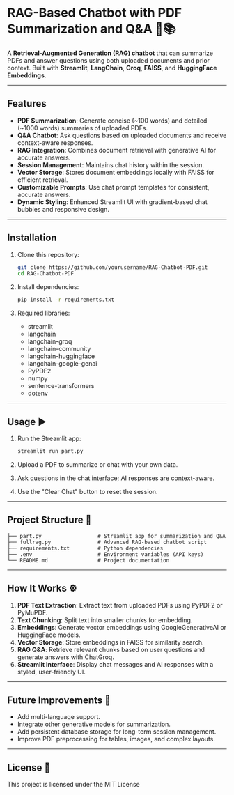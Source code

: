 # RAG-Based Chatbot with PDF Summarization and Q&A 🤖📚

A **Retrieval-Augmented Generation (RAG) chatbot** that can summarize PDFs and answer questions using both uploaded documents and prior context. Built with **Streamlit**, **LangChain**, **Groq**, **FAISS**, and **HuggingFace Embeddings**.

---

## Features

- **PDF Summarization**: Generate concise (~100 words) and detailed (~1000 words) summaries of uploaded PDFs.
- **Q&A Chatbot**: Ask questions based on uploaded documents and receive context-aware responses.
- **RAG Integration**: Combines document retrieval with generative AI for accurate answers.
- **Session Management**: Maintains chat history within the session.
- **Vector Storage**: Stores document embeddings locally with FAISS for efficient retrieval.
- **Customizable Prompts**: Use chat prompt templates for consistent, accurate answers.
- **Dynamic Styling**: Enhanced Streamlit UI with gradient-based chat bubbles and responsive design.

---

## Installation

1. Clone this repository:
   ```bash
   git clone https://github.com/yourusername/RAG-Chatbot-PDF.git
   cd RAG-Chatbot-PDF
   ```

2. Install dependencies:
   ```bash
   pip install -r requirements.txt
   ```

3. Required libraries:
   - streamlit
   - langchain
   - langchain-groq
   - langchain-community
   - langchain-huggingface
   - langchain-google-genai
   - PyPDF2
   - numpy
   - sentence-transformers
   - dotenv

---

## Usage ▶️

1. Run the Streamlit app:
   ```bash
   streamlit run part.py
   ```

2. Upload a PDF to summarize or chat with your own data.
3. Ask questions in the chat interface; AI responses are context-aware.
4. Use the "Clear Chat" button to reset the session.

---

## Project Structure 📂

```
├── part.py                  # Streamlit app for summarization and Q&A
├── fullrag.py               # Advanced RAG-based chatbot script
├── requirements.txt         # Python dependencies
├── .env                     # Environment variables (API keys)
└── README.md                # Project documentation
```

---

## How It Works ⚙️

1. **PDF Text Extraction**: Extract text from uploaded PDFs using PyPDF2 or PyMuPDF.
2. **Text Chunking**: Split text into smaller chunks for embedding.
3. **Embeddings**: Generate vector embeddings using GoogleGenerativeAI or HuggingFace models.
4. **Vector Storage**: Store embeddings in FAISS for similarity search.
5. **RAG Q&A**: Retrieve relevant chunks based on user questions and generate answers with ChatGroq.
6. **Streamlit Interface**: Display chat messages and AI responses with a styled, user-friendly UI.

---

## Future Improvements 🚀

- Add multi-language support.
- Integrate other generative models for summarization.
- Add persistent database storage for long-term session management.
- Improve PDF preprocessing for tables, images, and complex layouts.

---

## License 📄

This project is licensed under the MIT License

